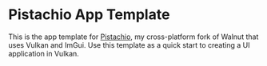# Pistachio App Template
This is the app template for [Pistachio](https://github.com/SigSeg-V/Pistachio), my cross-platform fork of Walnut that uses Vulkan and ImGui. Use this template as a quick start to creating a UI application in Vulkan.
